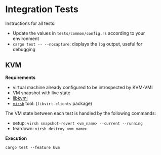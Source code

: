 # Integration Tests

Instructions for all tests:
- Update the values in `tests/common/config.rs` according to your environment
- `cargo test -- --nocapture`: displays the `log` output, useful for debugging

## KVM

**Requirements**
- virtual machine already configured to be introspected by KVM-VMI
- VM snapshot with live state
- [libkvmi](https://github.com/bitdefender/libkvmi)
- [`virsh`](https://libvirt.org/manpages/virsh.html) tool: (`libvirt-clients` package)


The VM state between each test is handled by the following commands:
- setup: `virsh snapshot-revert <vm_name> --current --running`
- teardown: `virsh destroy <vm_name>`

**Execution**

~~~
cargo test --feature kvm
~~~
